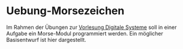 # Uebung-Morsezeichen

Im Rahmen der Übungen zur [Vorlesung Digitale Systeme](https://github.com/TUBAF-IfI-LiaScript/VL_DigitaleSysteme) soll in einer Aufgabe ein Morse-Modul programmiert werden. Ein möglicher Basisentwurf ist hier dargestellt.
